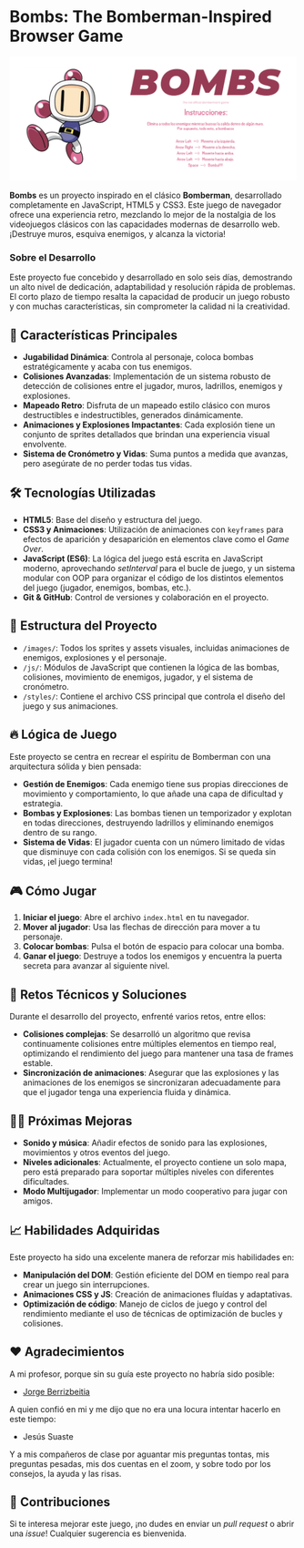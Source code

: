 # Bombs: The Bomberman-Inspired Browser Game

![Game Screenshot](./images/faldon.jpg)

**Bombs** es un proyecto inspirado en el clásico **Bomberman**, desarrollado completamente en JavaScript, HTML5 y CSS3. Este juego de navegador ofrece una experiencia retro, mezclando lo mejor de la nostalgia de los videojuegos clásicos con las capacidades modernas de desarrollo web. ¡Destruye muros, esquiva enemigos, y alcanza la victoria!

### Sobre el Desarrollo

Este proyecto fue concebido y desarrollado en solo seis días, demostrando un alto nivel de dedicación, adaptabilidad y resolución rápida de problemas. El corto plazo de tiempo resalta la capacidad de producir un juego robusto y con muchas características, sin comprometer la calidad ni la creatividad.

## 🚀 Características Principales

- **Jugabilidad Dinámica**: Controla al personaje, coloca bombas estratégicamente y acaba con tus enemigos.
- **Colisiones Avanzadas**: Implementación de un sistema robusto de detección de colisiones entre el jugador, muros, ladrillos, enemigos y explosiones.
- **Mapeado Retro**: Disfruta de un mapeado estilo clásico con muros destructibles e indestructibles, generados dinámicamente.
- **Animaciones y Explosiones Impactantes**: Cada explosión tiene un conjunto de sprites detallados que brindan una experiencia visual envolvente.
- **Sistema de Cronómetro y Vidas**: Suma puntos a medida que avanzas, pero asegúrate de no perder todas tus vidas.

## 🛠️ Tecnologías Utilizadas

- **HTML5**: Base del diseño y estructura del juego.
- **CSS3 y Animaciones**: Utilización de animaciones con `keyframes` para efectos de aparición y desaparición en elementos clave como el *Game Over*.
- **JavaScript (ES6)**: La lógica del juego está escrita en JavaScript moderno, aprovechando *setInterval* para el bucle de juego, y un sistema modular con OOP para organizar el código de los distintos elementos del juego (jugador, enemigos, bombas, etc.).
- **Git & GitHub**: Control de versiones y colaboración en el proyecto.

## 📂 Estructura del Proyecto

- `/images/`: Todos los sprites y assets visuales, incluidas animaciones de enemigos, explosiones y el personaje.
- `/js/`: Módulos de JavaScript que contienen la lógica de las bombas, colisiones, movimiento de enemigos, jugador, y el sistema de cronómetro.
- `/styles/`: Contiene el archivo CSS principal que controla el diseño del juego y sus animaciones.

## 🔥 Lógica de Juego

Este proyecto se centra en recrear el espíritu de Bomberman con una arquitectura sólida y bien pensada:

- **Gestión de Enemigos**: Cada enemigo tiene sus propias direcciones de movimiento y comportamiento, lo que añade una capa de dificultad y estrategia.
- **Bombas y Explosiones**: Las bombas tienen un temporizador y explotan en todas direcciones, destruyendo ladrillos y eliminando enemigos dentro de su rango.
- **Sistema de Vidas**: El jugador cuenta con un número limitado de vidas que disminuye con cada colisión con los enemigos. Si se queda sin vidas, ¡el juego termina!

## 🎮 Cómo Jugar

1. **Iniciar el juego**: Abre el archivo `index.html` en tu navegador.
2. **Mover al jugador**: Usa las flechas de dirección para mover a tu personaje.
3. **Colocar bombas**: Pulsa el botón de espacio para colocar una bomba.
4. **Ganar el juego**: Destruye a todos los enemigos y encuentra la puerta secreta para avanzar al siguiente nivel.

## 🎯 Retos Técnicos y Soluciones

Durante el desarrollo del proyecto, enfrenté varios retos, entre ellos:

- **Colisiones complejas**: Se desarrolló un algoritmo que revisa continuamente colisiones entre múltiples elementos en tiempo real, optimizando el rendimiento del juego para mantener una tasa de frames estable.
- **Sincronización de animaciones**: Asegurar que las explosiones y las animaciones de los enemigos se sincronizaran adecuadamente para que el jugador tenga una experiencia fluida y dinámica.

## 👨‍💻 Próximas Mejoras

- **Sonido y música**: Añadir efectos de sonido para las explosiones, movimientos y otros eventos del juego.
- **Niveles adicionales**: Actualmente, el proyecto contiene un solo mapa, pero está preparado para soportar múltiples niveles con diferentes dificultades.
- **Modo Multijugador**: Implementar un modo cooperativo para jugar con amigos.

## 📈 Habilidades Adquiridas

Este proyecto ha sido una excelente manera de reforzar mis habilidades en:

- **Manipulación del DOM**: Gestión eficiente del DOM en tiempo real para crear un juego sin interrupciones.
- **Animaciones CSS y JS**: Creación de animaciones fluídas y adaptativas.
- **Optimización de código**: Manejo de ciclos de juego y control del rendimiento mediante el uso de técnicas de optimización de bucles y colisiones.

## ❤️ Agradecimientos

A mi profesor, porque sin su guía este proyecto no habría sido posible:
* [Jorge Berrizbeitia](https://github.com/jorgeberrizbeitia)

A quien confió en mi y me dijo que no era una locura intentar hacerlo en este tiempo:
* Jesús Suaste

Y a mis compañeros de clase por aguantar mis preguntas tontas, mis preguntas pesadas, mis dos cuentas en el zoom, y sobre todo por los consejos, la ayuda y las risas.

## 🤝 Contribuciones

Si te interesa mejorar este juego, ¡no dudes en enviar un *pull request* o abrir una *issue*! Cualquier sugerencia es bienvenida.
